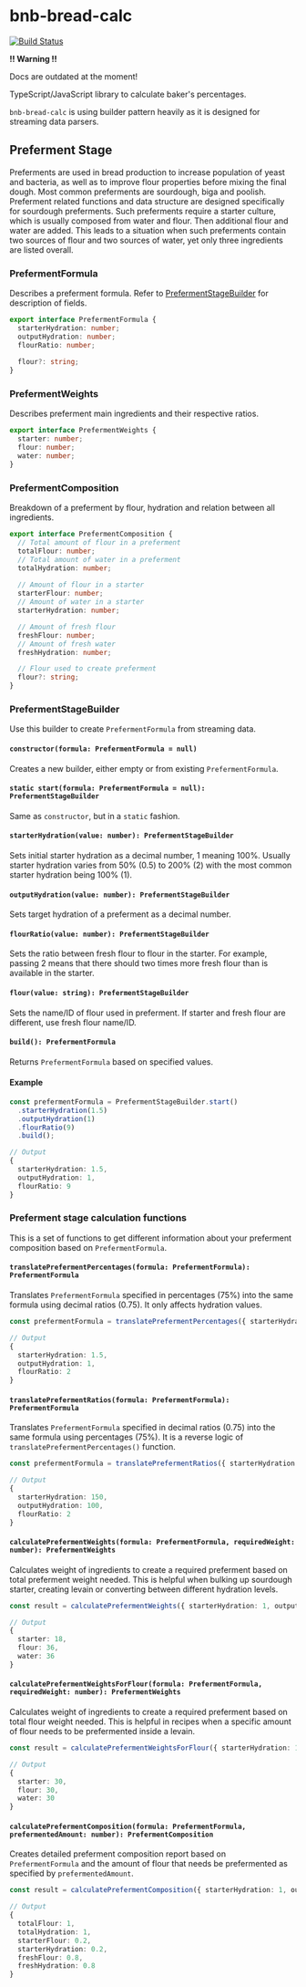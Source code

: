 # bnb-bread-calc

[![Build Status](https://travis-ci.org/Auxx/bnb-bread-calc.svg?branch=master)](https://travis-ci.org/Auxx/bnb-bread-calc)

**!! Warning !!**

Docs are outdated at the moment!

TypeScript/JavaScript library to calculate baker's percentages.

`bnb-bread-calc` is using builder pattern heavily as it is designed for streaming data parsers.

## Preferment Stage

Preferments are used in bread production to increase population of yeast and bacteria, as well as
to improve flour properties before mixing the final dough. Most common preferments are sourdough, biga and poolish.
Preferment related functions and data structure are designed specifically for sourdough preferments. Such preferments
require a starter culture, which is usually composed from water and flour. Then additional flour and water are added.
This leads to a situation when such preferments contain two sources of flour and two sources of water, yet only three
ingredients are listed overall.

### PrefermentFormula

Describes a preferment formula. Refer to [PrefermentStageBuilder](#prefermentstagebuilder) for description of fields.

```typescript
export interface PrefermentFormula {
  starterHydration: number;
  outputHydration: number;
  flourRatio: number;
  
  flour?: string;
}
```

### PrefermentWeights

Describes preferment main ingredients and their respective ratios.

```typescript
export interface PrefermentWeights {
  starter: number;
  flour: number;
  water: number;
}
```

### PrefermentComposition

Breakdown of a preferment by flour, hydration and relation between all ingredients.

```typescript
export interface PrefermentComposition {
  // Total amount of flour in a preferment
  totalFlour: number;
  // Total amount of water in a preferment
  totalHydration: number;
  
  // Amount of flour in a starter
  starterFlour: number;
  // Amount of water in a starter
  starterHydration: number;

  // Amount of fresh flour
  freshFlour: number;
  // Amount of fresh water
  freshHydration: number;

  // Flour used to create preferment
  flour?: string;
}
```

### PrefermentStageBuilder

Use this builder to create `PrefermentFormula` from streaming data.

#### `constructor(formula: PrefermentFormula = null)`

Creates a new builder, either empty or from existing `PrefermentFormula`.

#### `static start(formula: PrefermentFormula = null): PrefermentStageBuilder`

Same as `constructor`, but in a `static` fashion.

#### `starterHydration(value: number): PrefermentStageBuilder`

Sets initial starter hydration as a decimal number, 1 meaning 100%. Usually starter hydration varies
from 50% (0.5) to 200% (2) with the most common starter hydration being 100% (1).

#### `outputHydration(value: number): PrefermentStageBuilder`

Sets target hydration of a preferment as a decimal number.

#### `flourRatio(value: number): PrefermentStageBuilder`

Sets the ratio between fresh flour to flour in the starter. For example, passing 2 means that there should two times
more fresh flour than is available in the starter.

#### `flour(value: string): PrefermentStageBuilder`

Sets the name/ID of flour used in preferment. If starter and fresh flour are different, use fresh flour name/ID.

#### `build(): PrefermentFormula`

Returns `PrefermentFormula` based on specified values.

#### Example

```typescript
const prefermentFormula = PrefermentStageBuilder.start()
  .starterHydration(1.5)
  .outputHydration(1)
  .flourRatio(9)
  .build();

// Output
{
  starterHydration: 1.5,
  outputHydration: 1,
  flourRatio: 9
}
```

### Preferment stage calculation functions

This is a set of functions to get different information about your preferment composition based on `PrefermentFormula`.

#### `translatePrefermentPercentages(formula: PrefermentFormula): PrefermentFormula`

Translates `PrefermentFormula` specified in percentages (75%) into the same formula using decimal ratios (0.75).
It only affects hydration values.

```typescript
const prefermentFormula = translatePrefermentPercentages({ starterHydration: 150, outputHydration: 100, flourRatio: 2 });

// Output
{
  starterHydration: 1.5,
  outputHydration: 1,
  flourRatio: 2
}
```

#### `translatePrefermentRatios(formula: PrefermentFormula): PrefermentFormula`

Translates `PrefermentFormula` specified in decimal ratios (0.75) into the same formula using percentages (75%).
It is a reverse logic of `translatePrefermentPercentages()` function.

```typescript
const prefermentFormula = translatePrefermentRatios({ starterHydration: 1.5, outputHydration: 1, flourRatio: 2 });

// Output
{
  starterHydration: 150,
  outputHydration: 100,
  flourRatio: 2
}
```

#### `calculatePrefermentWeights(formula: PrefermentFormula, requiredWeight: number): PrefermentWeights`

Calculates weight of ingredients to create a required preferment based on total preferment weight needed.
This is helpful when bulking up sourdough starter, creating levain or converting between different
hydration levels.

```typescript
const result = calculatePrefermentWeights({ starterHydration: 1, outputHydration: 1, flourRatio: 4 }, 90);

// Output
{
  starter: 18,
  flour: 36,
  water: 36
}
```

#### `calculatePrefermentWeightsForFlour(formula: PrefermentFormula, requiredWeight: number): PrefermentWeights`

Calculates weight of ingredients to create a required preferment based on total flour weight needed.
This is helpful in recipes when a specific amount of flour needs to be prefermented inside a levain.

```typescript
const result = calculatePrefermentWeightsForFlour({ starterHydration: 1, outputHydration: 1, flourRatio: 2 }, 45);

// Output
{
  starter: 30,
  flour: 30,
  water: 30
}
```

#### `calculatePrefermentComposition(formula: PrefermentFormula, prefermentedAmount: number): PrefermentComposition`

Creates detailed preferment composition report based on `PrefermentFormula` and
the amount of flour that needs be prefermented as specified by `prefermentedAmount`.

```typescript
const result = calculatePrefermentComposition({ starterHydration: 1, outputHydration: 1, flourRatio: 4 }, 1);

// Output
{
  totalFlour: 1,
  totalHydration: 1,
  starterFlour: 0.2,
  starterHydration: 0.2,
  freshFlour: 0.8,
  freshHydration: 0.8
}
```
